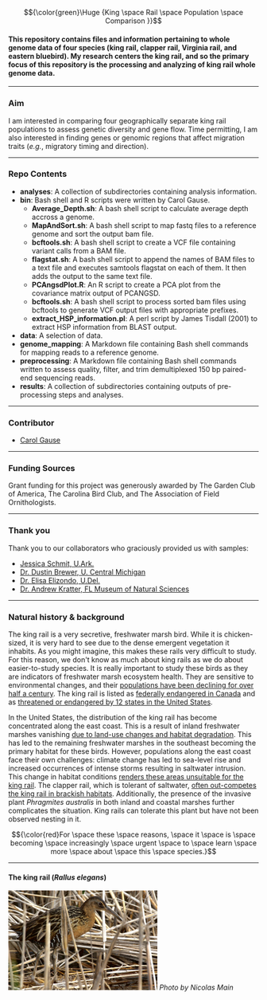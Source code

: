 $${\color{green}\Huge {King \space Rail \space Population \space Comparison }}$$   

#### This repository contains files and information pertaining to whole genome data of four species (king rail, clapper rail, Virginia rail, and eastern bluebird). My research centers the king rail, and so the primary focus of this repository is the processing and analyzing of king rail whole genome data.
- - - -

### Aim
I am interested in comparing four geographically separate king rail populations to assess genetic diversity and gene flow. Time permitting, I am also interested in finding genes or genomic regions that affect migration traits (*e.g.*, migratory timing and direction).

***
### Repo Contents
- **analyses**: A collection of subdirectories containing analysis information.
- **bin**: Bash shell and R scripts were written by Carol Gause.
  - **Average_Depth.sh**: A bash shell script to calculate average depth accross a genome.
  - **MapAndSort.sh**:  A bash shell script to map fastq files to a reference genome and sort the output bam file.
  - **bcftools.sh**: A bash shell script to create a VCF file containing variant calls from a BAM file.
  - **flagstat.sh**: A bash shell script to append the names of BAM files to a text file and executes samtools flagstat on each of them. It then adds the output to the same text file.
  - **PCAngsdPlot.R**: An R script to create a PCA plot from the covariance matrix output of PCANGSD.
  - **bcftools.sh**: A bash shell script to process sorted bam files using bcftools to generate VCF output files with appropriate prefixes.
  - **extract_HSP_information.pl**: A perl script by James Tisdall (2001) to extract HSP information from BLAST output.
- **data**: A selection of data.
- **genome_mapping**: A Markdown file containing Bash shell commands for mapping reads to a reference genome.
- **preprocessing**: A Markdown file containing Bash shell commands written to assess quality, filter, and trim demultiplexed 150 bp paired-end sequencing reads.
- **results**: A collection of subdirectories containing outputs of pre-processing steps and analyses.

***

### Contributor 
- [Carol Gause](http://www.balalab.com/people.html)   


---
### Funding Sources
Grant funding for this project was generously awarded by The Garden Club of America, The Carolina Bird Club, and The Association of Field Ornithologists.

---    
### Thank you  
Thank you to our collaborators who graciously provided us with samples:
- [Jessica Schmit, U.Ark.](https://www1.usgs.gov/coopunits/staff/2354999)
- [Dr. Dustin Brewer, U. Central Michigan](https://www.researchgate.net/profile/Dustin-Brewer-2)
- [Dr. Elisa Elizondo, U.Del.](https://www.researchgate.net/profile/Elisa-Elizondo)
- [Dr. Andrew Kratter, FL Museum of Natural Sciences](https://www.researchgate.net/profile/Andrew-Kratter)

---  
### Natural history & background
The  king rail is a very secretive, freshwater marsh bird. While it is chicken-sized, it is very hard to see due to the dense emergent vegetation it inhabits. As you might imagine, this makes these rails very difficult to study. For this reason, we don't know as much about king rails as we do about easier-to-study species. It is really important to study these birds as they are indicators of freshwater marsh ecosystem health. They are sensitive to environmental changes, and their [populations have been declining for over half a century](https://abcbirds.org/bird/king-rail/). The king rail is listed as [federally endangered in Canada](https://naturecanada.ca/discover-nature/endangered-species/king-rail/) and as [threatened or endangered by 12 states in the United States](https://birdsoftheworld.org/bow/species/kinrai4/cur/introduction#:~:text=Despite%20this%20broad%20geographic%20range,as%20well%20as%20in%20Canada.).  
 
In the United States, the distribution of the king rail has become concentrated along the east coast. This is a result of inland freshwater marshes vanishing [due to land-use changes and habitat degradation](https://portal.ct.gov/DEEP/Wildlife/Fact-Sheets/King-Rail). This has led to the remaining freshwater marshes in the southeast becoming the primary habitat for these birds. However, populations along the east coast face their own challenges: climate change has led to sea-level rise and increased occurrences of intense storms resulting in saltwater intrusion. This change in habitat conditions [renders these areas unsuitable for the king rail](https://www.allaboutbirds.org/guide/King_Rail/lifehistory#). The clapper rail, which is tolerant of saltwater, [often out-competes the king rail in brackish habitats](https://www.ncbi.nlm.nih.gov/pmc/articles/PMC6202719/). Additionally, the presence of the invasive plant *Phragmites australis* in both inland and coastal marshes further complicates the situation. King rails can tolerate this plant but have not been observed nesting in it.  

$${\color{red}For \space these \space reasons, \space it \space is \space becoming \space increasingly \space urgent \space to \space learn \space more \space about \space this \space species.}$$   

 ---
#### The king rail (*Rallus elegans*)
<img
  src="PhotobyNicPMain.jpg"
  alt="The king rail, photographed by Nicolas Main"
  title="The king rail, photographed by Nicolas Main"
  style="display: inline-block; margin: 0 auto; max-width: 300px">
*Photo by Nicolas Main*
